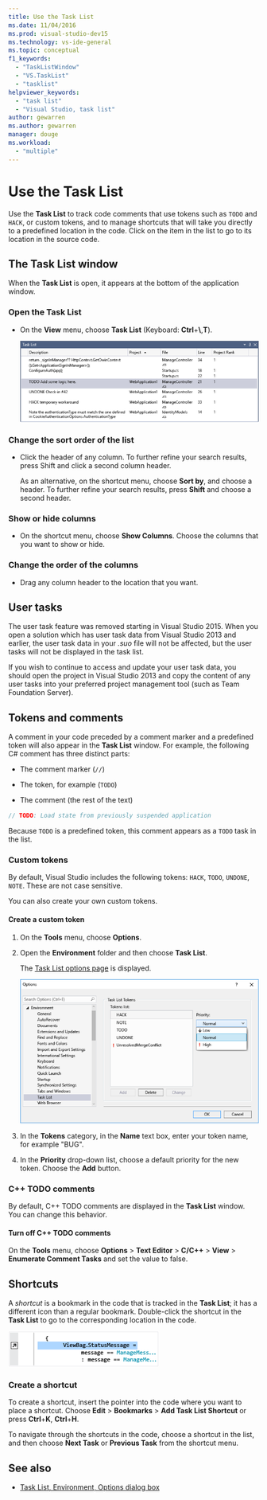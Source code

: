 ```yaml
---
title: Use the Task List
ms.date: 11/04/2016
ms.prod: visual-studio-dev15
ms.technology: vs-ide-general
ms.topic: conceptual
f1_keywords:
  - "TaskListWindow"
  - "VS.TaskList"
  - "tasklist"
helpviewer_keywords:
  - "task list"
  - "Visual Studio, task list"
author: gewarren
ms.author: gewarren
manager: douge
ms.workload:
  - "multiple"
---
```

# Use the Task List

Use the **Task List** to track code comments that use tokens such as `TODO` and `HACK`, or custom tokens, and to manage shortcuts that will take you directly to a predefined location in the code. Click on the item in the list to go to its location in the source code.

## The Task List window

When the **Task List** is open, it appears at the bottom of the application window.

### Open the Task List

- On the **View** menu, choose **Task List** (Keyboard: **Ctrl**+**\\**,**T**).

    ![Task List window](../ide/media/vs2015_task_list.png "vs2015_task_list")

### Change the sort order of the list

- Click the header of any column. To further refine your search results, press Shift and click a second column header.

     As an alternative, on the shortcut menu, choose **Sort by**, and choose a header. To further refine your search results, press **Shift** and choose a second header.

### Show or hide columns

- On the shortcut menu, choose **Show Columns**. Choose the columns that you want to show or hide.

### Change the order of the columns

- Drag any column header to the location that you want.

## User tasks

The user task feature was removed starting in Visual Studio 2015. When you open a solution which has user task data from Visual Studio 2013 and earlier, the user task data in your *.suo* file will not be affected, but the user tasks will not be displayed in the task list.

If you wish to continue to access and update your user task data, you should open the project in Visual Studio 2013 and copy the content of any user tasks into your preferred project management tool (such as Team Foundation Server).

## Tokens and comments

A comment in your code preceded by a comment marker and a predefined token will also appear in the **Task List** window. For example, the following C# comment has three distinct parts:

- The comment marker (`//`)

- The token, for example (`TODO`)

- The comment (the rest of the text)

```csharp
// TODO: Load state from previously suspended application
```

Because `TODO` is a predefined token, this comment appears as a `TODO` task in the list.

###  <a name="customTokens"></a> Custom tokens

By default, Visual Studio includes the following tokens: `HACK`, `TODO`, `UNDONE`, `NOTE`. These are not case sensitive.

You can also create your own custom tokens.

#### Create a custom token

1. On the **Tools** menu, choose **Options**.

2. Open the **Environment** folder and then choose **Task List**.

     The [Task List options page](../ide/reference/task-list-environment-options-dialog-box.md) is displayed.

     ![Visual Studio Task List](../ide/media/vs2015_task_list_options.png "vs2015_task_list_options")

3. In the **Tokens** category, in the **Name** text box, enter your token name, for example "BUG".

4. In the **Priority** drop-down list, choose a default priority for the new token. Choose the **Add** button.

###  <a name="cppComments"></a> C++ TODO comments

By default, C++ TODO comments are displayed in the **Task List** window. You can change this behavior.

#### Turn off C++ TODO comments

On the **Tools** menu, choose **Options** > **Text Editor** > **C/C++** > **View** > **Enumerate Comment Tasks** and set the value to false.

## Shortcuts

A *shortcut* is a bookmark in the code that is tracked in the **Task List**; it has a different icon than a regular bookmark. Double-click the shortcut in the **Task List** to go to the corresponding location in the code.

![Visual Studio Task List Shortcut Icon](../ide/media/vs2015_task_list_bookmark.png "vs2015_task_list_bookmark")

### Create a shortcut

To create a shortcut, insert the pointer into the code where you want to place a shortcut. Choose **Edit** > **Bookmarks** > **Add Task List Shortcut** or press **Ctrl**+**K**, **Ctrl**+**H**.

To navigate through the shortcuts in the code, choose a shortcut in the list, and then choose **Next Task** or **Previous Task** from the shortcut menu.

## See also

- [Task List, Environment, Options dialog box](../ide/reference/task-list-environment-options-dialog-box.md)